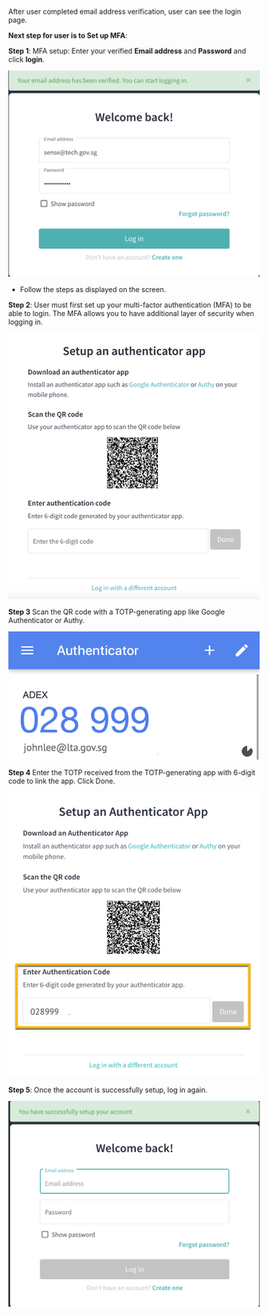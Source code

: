 
After user completed email address verification, user can see the login page.

**Next step for user is to Set up MFA**:

**Step 1**: MFA setup: Enter your verified **Email address** and **Password** and click **login**.

![Image is not available](/assets/Fig7.png)

  - Follow the steps as displayed on the screen.

**Step 2**: User must first set up your multi-factor authentication (MFA) to be able to login. The MFA allows you to have additional layer of security when logging in.

![Image is not available](/assets/Fig91.png)

**Step 3** Scan the QR code with a TOTP-generating app like Google Authenticator or Authy.

![Image is not available](/assets/Fig10.png)

**Step 4** Enter the TOTP received from the TOTP-generating app with 6-digit code to link the app. Click Done.

![Image is not available](/assets/Fig13.png)

**Step 5**: Once the account is successfully setup, log in again.

![Image is not available](/assets/Fig12.png)


